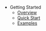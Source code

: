 <!-- docs/_sidebar.md -->

* Getting Started
  * [Overview](README.md)
  * [Quick Start](quick-start.md)
  * [Examples](examples.md)